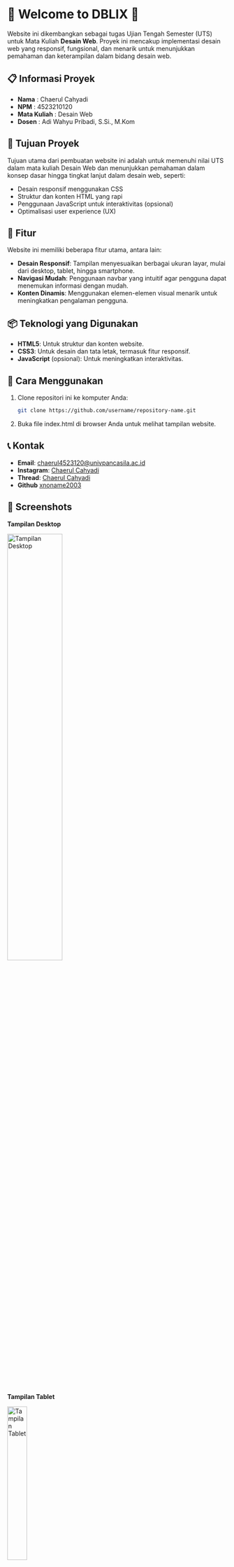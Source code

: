# 🎉 Welcome to DBLIX 🎉

Website ini dikembangkan sebagai tugas Ujian Tengah Semester (UTS) untuk Mata Kuliah **Desain Web**. Proyek ini mencakup implementasi desain web yang responsif, fungsional, dan menarik untuk menunjukkan pemahaman dan keterampilan dalam bidang desain web.

## 📋 Informasi Proyek

- **Nama**  : Chaerul Cahyadi
- **NPM**   : 4523210120
- **Mata Kuliah** : Desain Web
- **Dosen** : Adi Wahyu Pribadi, S.Si., M.Kom

## 🎯 Tujuan Proyek

Tujuan utama dari pembuatan website ini adalah untuk memenuhi nilai UTS dalam mata kuliah Desain Web dan menunjukkan pemahaman dalam konsep dasar hingga tingkat lanjut dalam desain web, seperti:

- Desain responsif menggunakan CSS
- Struktur dan konten HTML yang rapi
- Penggunaan JavaScript untuk interaktivitas (opsional)
- Optimalisasi user experience (UX)

## 📌 Fitur

Website ini memiliki beberapa fitur utama, antara lain:

- **Desain Responsif**: Tampilan menyesuaikan berbagai ukuran layar, mulai dari desktop, tablet, hingga smartphone.
- **Navigasi Mudah**: Penggunaan navbar yang intuitif agar pengguna dapat menemukan informasi dengan mudah.
- **Konten Dinamis**: Menggunakan elemen-elemen visual menarik untuk meningkatkan pengalaman pengguna.

## 📦 Teknologi yang Digunakan

- **HTML5**: Untuk struktur dan konten website.
- **CSS3**: Untuk desain dan tata letak, termasuk fitur responsif.
- **JavaScript** (opsional): Untuk meningkatkan interaktivitas.

## 🚀 Cara Menggunakan

1. Clone repositori ini ke komputer Anda:
   ```bash
   git clone https://github.com/username/repository-name.git

2. Buka file index.html di browser Anda untuk melihat tampilan website.

## 📞 Kontak

- **Email**: chaerul4523120@univpancasila.ac.id
- **Instagram**: [Chaerul Cahyadi](https://www.instagram.com/chaerul_cahyadi/)
- **Thread**: [Chaerul Cahyadi](https://www.threads.net/@chaerul_cahyadi)
- **Github** [xnoname2003](https://github.com/xnoname2003)

## 📸 Screenshots

**Tampilan Desktop**

<img src="https://github.com/user-attachments/assets/102d6c9c-c5e4-4a72-8f3b-5da7318ac290" alt="Tampilan Desktop" width="50%">



**Tampilan Tablet**

<img src="https://github.com/user-attachments/assets/590d5bd1-343e-45b1-957b-cf6e9530c84f" alt="Tampilan Tablet" width="30%">



**Tampilan Mobile**

<img src="https://github.com/user-attachments/assets/24add02f-5c92-41f5-9982-ea0e5d578c79" alt="Tampilan Mobile" width="30%">
